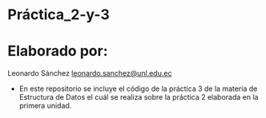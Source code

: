 # Práctica_2-y-3
# Elaborado por:
Leonardo Sánchez leonardo.sanchez@unl.edu.ec
- En este repositorio se incluye el código de la práctica 3 de la materia de Estructura de Datos el cuál se realiza sobre la práctica 2 elaborada en la primera unidad.
